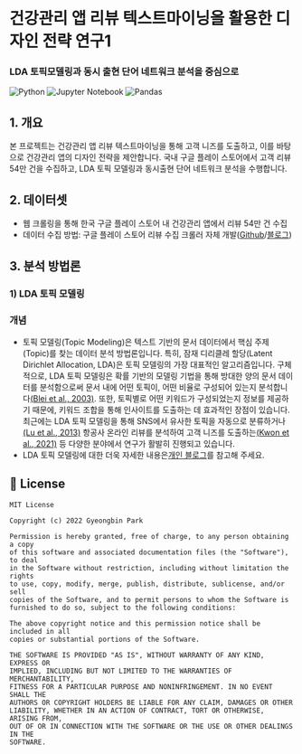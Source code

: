 # 건강관리 앱 리뷰 텍스트마이닝을 활용한 디자인 전략 연구1
### LDA 토픽모델링과 동시 출현 단어 네트워크 분석을 중심으로
![Python](https://img.shields.io/badge/python-3670A0?style=for-the-badge&logo=python&logoColor=ffdd54)
![Jupyter Notebook](https://img.shields.io/badge/jupyter-%23FA0F00.svg?style=for-the-badge&logo=jupyter&logoColor=white)
![Pandas](https://img.shields.io/badge/pandas-%23150458.svg?style=for-the-badge&logo=pandas&logoColor=white)

## 1. 개요
본 프로젝트는 건강관리 앱 리뷰 텍스트마이닝을 통해 고객 니즈를 도출하고, 이를 바탕으로 건강관리 앱의 디자인 전략을 제안합니다. 국내 구글 플레이 스토어에서 고객 리뷰 54만 건을 수집하고, LDA 토픽 모델링과 동시출현 단어 네트워크 분석을 수행합니다.

## 2. 데이터셋
- 웹 크롤링을 통해 한국 구글 플레이 스토어 내 건강관리 앱에서 리뷰 54만 건 수집
- 데이터 수집 방법: 구글 플레이 스토어 리뷰 수집 크롤러 자체 개발([Github](https://github.com/park-gb/playstore-review-crawler)/[블로그](https://heytech.tistory.com/293))

## 3. 분석 방법론
### 1) LDA 토픽 모델링
### 개념
- 토픽 모델링(Topic Modeling)은 텍스트 기반의 문서 데이터에서 핵심 주제(Topic)를 찾는 데이터 분석 방법론입니다. 특히, 잠재 디리클레 할당(Latent Dirichlet Allocation, LDA)은 토픽 모델링의 가장 대표적인 알고리즘입니다. 구체적으로, LDA 토픽 모델링은 확률 기반의 모델링 기법을 통해 방대한 양의 문서 데이터를 분석함으로써 문서 내에 어떤 토픽이, 어떤 비율로 구성되어 있는지 분석합니다[(Blei et al., 2003)](https://www.jmlr.org/papers/volume3/blei03a/blei03a.pdf?ref=https://githubhelp.com). 또한, 토픽별로 어떤 키워드가 구성되었는지 정보를 제공하기 때문에, 키워드 조합을 통해 인사이트를 도출하는 데 효과적인 장점이 있습니다. 최근에는 LDA 토픽 모델링을 통해 SNS에서 유사한 토픽을 자동으로 분류하거나[(Lu et al., 2013)](https://ieeexplore.ieee.org/abstract/document/6454769) 항공사 온라인 리뷰를 분석하여 고객 니즈를 도출하는[(Kwon et al., 2021)](https://www.mdpi.com/2078-2489/12/2/78) 등 다양한 분야에서 연구가 활발히 진행되고 있습니다.
- LDA 토픽 모델링에 대한 더욱 자세한 내용은[개인 블로그](https://heytech.tistory.com/328)를 참고해 주세요.

## 📝 License
```
MIT License

Copyright (c) 2022 Gyeongbin Park

Permission is hereby granted, free of charge, to any person obtaining a copy
of this software and associated documentation files (the "Software"), to deal
in the Software without restriction, including without limitation the rights
to use, copy, modify, merge, publish, distribute, sublicense, and/or sell
copies of the Software, and to permit persons to whom the Software is
furnished to do so, subject to the following conditions:

The above copyright notice and this permission notice shall be included in all
copies or substantial portions of the Software.

THE SOFTWARE IS PROVIDED "AS IS", WITHOUT WARRANTY OF ANY KIND, EXPRESS OR
IMPLIED, INCLUDING BUT NOT LIMITED TO THE WARRANTIES OF MERCHANTABILITY,
FITNESS FOR A PARTICULAR PURPOSE AND NONINFRINGEMENT. IN NO EVENT SHALL THE
AUTHORS OR COPYRIGHT HOLDERS BE LIABLE FOR ANY CLAIM, DAMAGES OR OTHER
LIABILITY, WHETHER IN AN ACTION OF CONTRACT, TORT OR OTHERWISE, ARISING FROM,
OUT OF OR IN CONNECTION WITH THE SOFTWARE OR THE USE OR OTHER DEALINGS IN THE
SOFTWARE.
```
